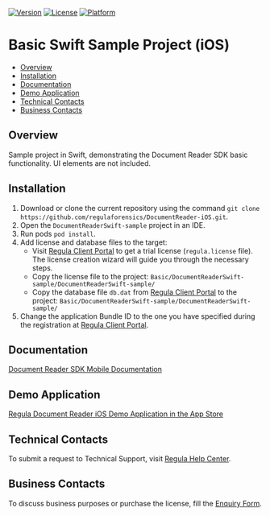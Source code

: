 [![Version](https://img.shields.io/cocoapods/v/DocumentReader.svg?style=flat)](http://cocoapods.org/pods/DocumentReader)
[![License](https://img.shields.io/cocoapods/l/DocumentReader.svg?style=flat)](http://cocoapods.org/pods/DocumentReader)
[![Platform](https://img.shields.io/cocoapods/p/DocumentReader.svg?style=flat)](http://cocoapods.org/pods/DocumentReader)

# Basic Swift Sample Project (iOS)

* [Overview](#overview)
* [Installation](#installation)
* [Documentation](#documentation)
* [Demo Application](#demo-application)
* [Technical Contacts](#technical-contacts)
* [Business Contacts](#business-contacts)

## Overview

Sample project in Swift, demonstrating the Document Reader SDK basic functionality. UI elements are not included.

## Installation

1. Download or clone the current repository using the command `git clone https://github.com/regulaforensics/DocumentReader-iOS.git`.
2. Open the `DocumentReaderSwift-sample` project in an IDE.
3. Run pods `pod install`.
4. Add license and database files to the target:
    - Visit [Regula Client Portal](https://client.regulaforensics.com/) to get a trial license (`regula.license` file). The license creation wizard will guide you through the necessary steps.
    - Copy the license file to the project: `Basic/DocumentReaderSwift-sample/DocumentReaderSwift-sample/`
    - Copy the database file `db.dat` from [Regula Client Portal](https://client.regulaforensics.com/customer/databases) to the project: `Basic/DocumentReaderSwift-sample/DocumentReaderSwift-sample/`
5. Change the application Bundle ID to the one you have specified during the registration at [Regula Client Portal](https://client.regulaforensics.com/).

## Documentation

<a target="_blank" href="https://docs.regulaforensics.com/develop/doc-reader-sdk/mobile/">Document Reader SDK Mobile Documentation</a>

## Demo Application

<a target="_blank" href="https://apps.apple.com/us/app/regula-document-reader/id1001303920">Regula Document Reader iOS Demo Application in the App Store</a>

## Technical Contacts

To submit a request to Technical Support, visit <a target="_blank" href="https://support.regulaforensics.com/hc/en-us/requests/new?utm_source=github">Regula Help Center</a>.

## Business Contacts

To discuss business purposes or purchase the license, fill the <a target="_blank" href="https://explore.regula.app/docs-support-request">Enquiry Form</a>.